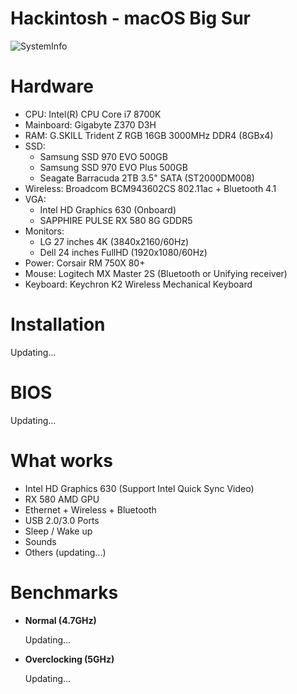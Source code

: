 

# Hackintosh - macOS Big Sur
![SystemInfo](https://raw.githubusercontent.com/huongdp/Hackintosh/master/Screenshot/BigSur/Overview.png)

# Hardware

- CPU: Intel(R) CPU Core i7 8700K
- Mainboard: Gigabyte Z370 D3H
- RAM: G.SKILL Trident Z RGB 16GB 3000MHz DDR4 (8GBx4) 
- SSD:
    - Samsung SSD 970 EVO 500GB
    - Samsung SSD 970 EVO Plus 500GB
    - Seagate Barracuda 2TB 3.5" SATA (ST2000DM008)
- Wireless: Broadcom BCM943602CS  802.11ac + Bluetooth 4.1
- VGA:
  - Intel HD Graphics 630 (Onboard)
  - SAPPHIRE PULSE RX 580 8G GDDR5
- Monitors:
  - LG 27 inches 4K (3840x2160/60Hz)
  - Dell 24 inches FullHD (1920x1080/60Hz)
- Power: Corsair RM 750X 80+
- Mouse: Logitech MX Master 2S (Bluetooth or Unifying receiver)
- Keyboard: Keychron K2 Wireless Mechanical Keyboard
  
# Installation
 Updating...
# BIOS
 Updating...

# What works
 - Intel HD Graphics 630 (Support Intel Quick Sync Video)
 - RX 580 AMD GPU
 - Ethernet + Wireless + Bluetooth
 - USB 2.0/3.0 Ports
 - Sleep / Wake up
 - Sounds
 - Others (updating...)
# Benchmarks
- **Normal (4.7GHz)**

  Updating...

- **Overclocking (5GHz)**

  Updating...

